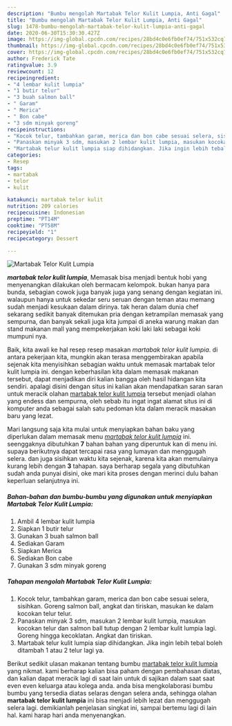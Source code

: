 ```yaml
---
description: "Bumbu mengolah Martabak Telor Kulit Lumpia, Anti Gagal"
title: "Bumbu mengolah Martabak Telor Kulit Lumpia, Anti Gagal"
slug: 1478-bumbu-mengolah-martabak-telor-kulit-lumpia-anti-gagal
date: 2020-06-30T15:30:30.427Z
image: https://img-global.cpcdn.com/recipes/28bd4c0e6fb0ef74/751x532cq70/martabak-telor-kulit-lumpia-foto-resep-utama.jpg
thumbnail: https://img-global.cpcdn.com/recipes/28bd4c0e6fb0ef74/751x532cq70/martabak-telor-kulit-lumpia-foto-resep-utama.jpg
cover: https://img-global.cpcdn.com/recipes/28bd4c0e6fb0ef74/751x532cq70/martabak-telor-kulit-lumpia-foto-resep-utama.jpg
author: Frederick Tate
ratingvalue: 3.9
reviewcount: 12
recipeingredient:
- "4 lembar kulit lumpia"
- "1 butir telur"
- "3 buah salmon ball"
- " Garam"
- " Merica"
- " Bon cabe"
- "3 sdm minyak goreng"
recipeinstructions:
- "Kocok telur, tambahkan garam, merica dan bon cabe sesuai selera, sisihkan. Goreng salmon ball, angkat dan tiriskan, masukan ke dalam kocokan telur telur."
- "Panaskan minyak 3 sdm, masukan 2 lembar kulit lumpia, masukan kocokan telur dan salmon ball tutup dengan 2 lembar kulit lumpia lagi. Goreng hingga kecoklatan. Angkat dan tiriskan."
- "Martabak telur kulit lumpia siap dihidangkan. Jika ingin lebih tebal boleh ditambah 1 atau 2 telur lagi ya."
categories:
- Resep
tags:
- martabak
- telor
- kulit

katakunci: martabak telor kulit 
nutrition: 209 calories
recipecuisine: Indonesian
preptime: "PT14M"
cooktime: "PT58M"
recipeyield: "1"
recipecategory: Dessert

---
```



![Martabak Telor Kulit Lumpia](https://img-global.cpcdn.com/recipes/28bd4c0e6fb0ef74/751x532cq70/martabak-telor-kulit-lumpia-foto-resep-utama.jpg)

<b><i>martabak telor kulit lumpia</i></b>, Memasak bisa menjadi bentuk hobi yang menyenangkan dilakukan oleh bermacam kelompok. bukan hanya para bunda, sebagian cowok juga banyak juga yang senang dengan kegiatan ini. walaupun hanya untuk sekedar seru seruan dengan teman atau memang sudah menjadi kesukaan dalam dirinya. tak heran dalam dunia chef sekarang sedikit banyak ditemukan pria dengan ketrampilan memasak yang sempurna, dan banyak sekali juga kita jumpai di aneka warung makan dan stand makanan mall yang mempekerjakan koki laki laki sebagai koki mumpuni nya.

Baik, kita awali ke hal resep resep masakan <i>martabak telor kulit lumpia</i>. di antara pekerjaan kita, mungkin akan terasa menggembirakan apabila sejenak kita menyisihkan sebagian waktu untuk memasak martabak telor kulit lumpia ini. dengan keberhasilan kita dalam memasak makanan tersebut, dapat menjadikan diri kalian bangga oleh hasil hidangan kita sendiri. apalagi disini dengan situs ini kalian akan mendapatkan saran saran untuk meracik olahan <u>martabak telor kulit lumpia</u> tersebut menjadi olahan yang endess dan sempurna, oleh sebab itu ingat ingat alamat situs ini di komputer anda sebagai salah satu pedoman kita dalam meracik masakan baru yang lezat.




Mari langsung saja kita mulai untuk menyiapkan bahan baku yang diperlukan dalam memasak menu <u><i>martabak telor kulit lumpia</i></u> ini. seenggaknya dibutuhkan <b>7</b> bahan bahan yang diperuntuk kan di menu ini. supaya berikutnya dapat tercapai rasa yang lumayan dan menggugah selera. dan juga sisihkan waktu kita sejenak, karena kita akan memulainya kurang lebih dengan <b>3</b> tahapan. saya berharap segala yang dibutuhkan sudah anda punyai disini, oke mari kita proses dengan merinci dulu bahan keperluan selanjutnya ini.

<!--inarticleads1-->

##### Bahan-bahan dan bumbu-bumbu yang digunakan untuk menyiapkan Martabak Telor Kulit Lumpia:

1. Ambil 4 lembar kulit lumpia
1. Siapkan 1 butir telur
1. Gunakan 3 buah salmon ball
1. Sediakan  Garam
1. Siapkan  Merica
1. Sediakan  Bon cabe
1. Gunakan 3 sdm minyak goreng




<!--inarticleads2-->

##### Tahapan mengolah Martabak Telor Kulit Lumpia:

1. Kocok telur, tambahkan garam, merica dan bon cabe sesuai selera, sisihkan. Goreng salmon ball, angkat dan tiriskan, masukan ke dalam kocokan telur telur.
1. Panaskan minyak 3 sdm, masukan 2 lembar kulit lumpia, masukan kocokan telur dan salmon ball tutup dengan 2 lembar kulit lumpia lagi. Goreng hingga kecoklatan. Angkat dan tiriskan.
1. Martabak telur kulit lumpia siap dihidangkan. Jika ingin lebih tebal boleh ditambah 1 atau 2 telur lagi ya.




Berikut sedikit ulasan makanan tentang bumbu <u>martabak telor kulit lumpia</u> yang nikmat. kami berharap kalian bisa paham dengan pembahasan diatas, dan kalian dapat meracik lagi di saat lain untuk di sajikan dalam saat saat even even keluarga atau kolega anda. anda bisa mengkolaborasi bumbu bumbu yang tersedia diatas selaras dengan selera anda, sehingga olahan <b>martabak telor kulit lumpia</b> ini bisa menjadi lebih lezat dan menggugah selera lagi. demikianlah penjelasan singkat ini, sampai bertemu lagi di lain hal. kami harap hari anda menyenangkan.
